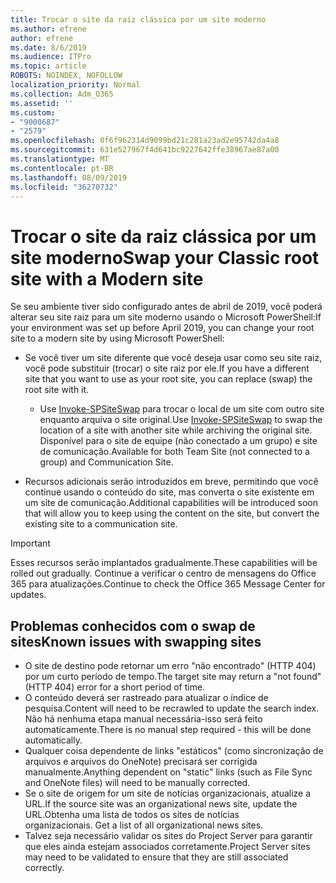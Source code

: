 ```yaml
---
title: Trocar o site da raiz clássica por um site moderno
ms.author: efrene
author: efrene
ms.date: 8/6/2019
ms.audience: ITPro
ms.topic: article
ROBOTS: NOINDEX, NOFOLLOW
localization_priority: Normal
ms.collection: Adm_O365
ms.assetid: ''
ms.custom:
- "9000687"
- "2579"
ms.openlocfilehash: 0f6f962314d9099bd21c281a23ad2e95742da4a8
ms.sourcegitcommit: 631e527967f4d641bc9227642ffe38967ae87a00
ms.translationtype: MT
ms.contentlocale: pt-BR
ms.lasthandoff: 08/09/2019
ms.locfileid: "36270732"
---
```

# <a name="swap-your-classic-root-site-with-a-modern-site"></a><span data-ttu-id="493a6-102">Trocar o site da raiz clássica por um site moderno</span><span class="sxs-lookup"><span data-stu-id="493a6-102">Swap your Classic root site with a Modern site</span></span>

<span data-ttu-id="493a6-103">Se seu ambiente tiver sido configurado antes de abril de 2019, você poderá alterar seu site raiz para um site moderno usando o Microsoft PowerShell:</span><span class="sxs-lookup"><span data-stu-id="493a6-103">If your environment was set up before April 2019, you can change your root site to a modern site by using Microsoft PowerShell:</span></span>

- <span data-ttu-id="493a6-104">Se você tiver um site diferente que você deseja usar como seu site raiz, você pode substituir (trocar) o site raiz por ele.</span><span class="sxs-lookup"><span data-stu-id="493a6-104">If you have a different site that you want to use as your root site, you can replace (swap) the root site with it.</span></span> 
    - <span data-ttu-id="493a6-105">Use [Invoke-SPSiteSwap](https://docs.microsoft.com/powershell/module/sharepoint-online/invoke-spositeswap?view=sharepoint-ps) para trocar o local de um site com outro site enquanto arquiva o site original.</span><span class="sxs-lookup"><span data-stu-id="493a6-105">Use [Invoke-SPSiteSwap](https://docs.microsoft.com/powershell/module/sharepoint-online/invoke-spositeswap?view=sharepoint-ps) to swap the location of a site with another site while archiving the original site.</span></span> <span data-ttu-id="493a6-106">Disponível para o site de equipe (não conectado a um grupo) e site de comunicação.</span><span class="sxs-lookup"><span data-stu-id="493a6-106">Available for both Team Site (not connected to a group) and Communication Site.</span></span> 

- <span data-ttu-id="493a6-107">Recursos adicionais serão introduzidos em breve, permitindo que você continue usando o conteúdo do site, mas converta o site existente em um site de comunicação.</span><span class="sxs-lookup"><span data-stu-id="493a6-107">Additional capabilities will be introduced soon that will allow you to keep using the content on the site, but convert the existing site to a communication site.</span></span> 
>[!Important]
><span data-ttu-id="493a6-108">Esses recursos serão implantados gradualmente.</span><span class="sxs-lookup"><span data-stu-id="493a6-108">These capabilities will be rolled out gradually.</span></span> <span data-ttu-id="493a6-109">Continue a verificar o centro de mensagens do Office 365 para atualizações.</span><span class="sxs-lookup"><span data-stu-id="493a6-109">Continue to check the Office 365 Message Center for updates.</span></span> 

## <a name="known-issues-with-swapping-sites"></a><span data-ttu-id="493a6-110">Problemas conhecidos com o swap de sites</span><span class="sxs-lookup"><span data-stu-id="493a6-110">Known issues with swapping sites</span></span>

- <span data-ttu-id="493a6-111">O site de destino pode retornar um erro "não encontrado" (HTTP 404) por um curto período de tempo.</span><span class="sxs-lookup"><span data-stu-id="493a6-111">The target site may return a "not found" (HTTP 404) error for a short period of time.</span></span>
- <span data-ttu-id="493a6-112">O conteúdo deverá ser rastreado para atualizar o índice de pesquisa.</span><span class="sxs-lookup"><span data-stu-id="493a6-112">Content will need to be recrawled to update the search index.</span></span> <span data-ttu-id="493a6-113">Não há nenhuma etapa manual necessária-isso será feito automaticamente.</span><span class="sxs-lookup"><span data-stu-id="493a6-113">There is no manual step required - this will be done automatically.</span></span>
- <span data-ttu-id="493a6-114">Qualquer coisa dependente de links "estáticos" (como sincronização de arquivos e arquivos do OneNote) precisará ser corrigida manualmente.</span><span class="sxs-lookup"><span data-stu-id="493a6-114">Anything dependent on "static" links (such as File Sync and OneNote files) will need to be manually corrected.</span></span>
- <span data-ttu-id="493a6-115">Se o site de origem for um site de notícias organizacionais, atualize a URL.</span><span class="sxs-lookup"><span data-stu-id="493a6-115">If the source site was an organizational news site, update the URL.</span></span><span data-ttu-id="493a6-116">Obtenha uma lista de todos os sites de notícias organizacionais.</span><span class="sxs-lookup"><span data-stu-id="493a6-116"> Get a list of all organizational news sites.</span></span>
- <span data-ttu-id="493a6-117">Talvez seja necessário validar os sites do Project Server para garantir que eles ainda estejam associados corretamente.</span><span class="sxs-lookup"><span data-stu-id="493a6-117">Project Server sites may need to be validated to ensure that they are still associated correctly.</span></span>





